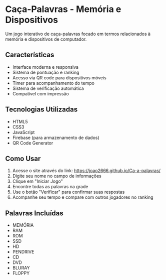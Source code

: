 # Caça-Palavras - Memória e Dispositivos

Um jogo interativo de caça-palavras focado em termos relacionados à memória e dispositivos de computador.

## Características

- Interface moderna e responsiva
- Sistema de pontuação e ranking
- Acesso via QR code para dispositivos móveis
- Timer para acompanhamento do tempo
- Sistema de verificação automática
- Compatível com impressão

## Tecnologias Utilizadas

- HTML5
- CSS3
- JavaScript
- Firebase (para armazenamento de dados)
- QR Code Generator

## Como Usar

1. Acesse o site através do link: https://joao2666.github.io/Ca-a-palavras/
2. Digite seu nome no campo de informações
3. Clique em "Iniciar Jogo"
4. Encontre todas as palavras na grade
5. Use o botão "Verificar" para confirmar suas respostas
6. Acompanhe seu tempo e compare com outros jogadores no ranking

## Palavras Incluídas

- MEMÓRIA
- RAM
- ROM
- SSD
- HD
- PENDRIVE
- CD
- DVD
- BLURAY
- FLOPPY 